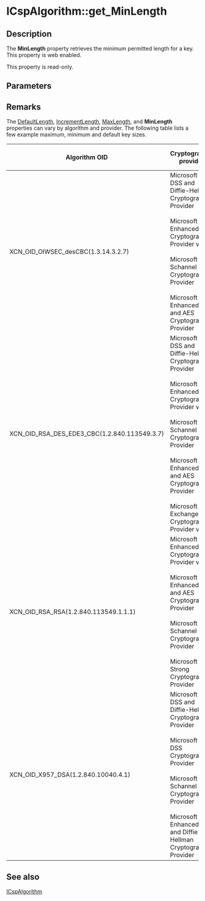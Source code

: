 # ICspAlgorithm::get_MinLength

## Description

The **MinLength** property retrieves the minimum permitted length for a key. This property is web enabled.

This property is read-only.

## Parameters

## Remarks

The [DefaultLength](https://learn.microsoft.com/windows/desktop/api/certenroll/nf-certenroll-icspalgorithm-get_defaultlength), [IncrementLength](https://learn.microsoft.com/windows/desktop/api/certenroll/nf-certenroll-icspalgorithm-get_incrementlength), [MaxLength](https://learn.microsoft.com/windows/desktop/api/certenroll/nf-certenroll-icspalgorithm-get_maxlength), and **MinLength** properties can vary by algorithm and provider. The following table lists a few example maximum, minimum and default key sizes.

| Algorithm OID | Cryptographic provider | Key length (bits) |
| --- | --- | --- |
| XCN_OID_OIWSEC_desCBC(1.3.14.3.2.7) | Microsoft Base DSS and Diffie-Hellman Cryptographic Provider<br><br>Microsoft Enhanced Cryptographic Provider v1.0<br><br>Microsoft DH Schannel Cryptographic Provider<br><br>Microsoft Enhanced RSA and AES Cryptographic Provider | Minimum: 56<br><br>Maximum: 56<br><br>Default: 56 |
| XCN_OID_RSA_DES_EDE3_CBC(1.2.840.113549.3.7) | Microsoft Base DSS and Diffie-Hellman Cryptographic Provider<br><br>Microsoft Enhanced Cryptographic Provider v1.0<br><br>Microsoft DH Schannel Cryptographic Provider<br><br>Microsoft Enhanced RSA and AES Cryptographic Provider<br><br>Microsoft Exchange Cryptographic Provider v1.0 | Minimum: 168<br><br>Maximum: 168<br><br>Default: 168 |
| XCN_OID_RSA_RSA(1.2.840.113549.1.1.1) | Microsoft Enhanced Cryptographic Provider v1.0<br><br>Microsoft Enhanced RSA and AES Cryptographic Provider<br><br>Microsoft RSA Schannel Cryptographic Provider<br><br>Microsoft Strong Cryptographic Provider | Minimum: 384<br><br>Maximum: 16,384<br><br>Default: 1,024<br><br>Increment: 8 |
| XCN_OID_X957_DSA(1.2.840.10040.4.1) | Microsoft Base DSS and Diffie-Hellman Cryptographic Provider<br><br>Microsoft Base DSS Cryptographic Provider<br><br>Microsoft DH Schannel Cryptographic Provider<br><br>Microsoft Enhanced DSS and Diffie-Hellman Cryptographic Provider | Minimum: 512<br><br>Maximum: 1,024<br><br>Default: 1,024<br><br>Increment: 64 |

## See also

[ICspAlgorithm](https://learn.microsoft.com/windows/desktop/api/certenroll/nn-certenroll-icspalgorithm)